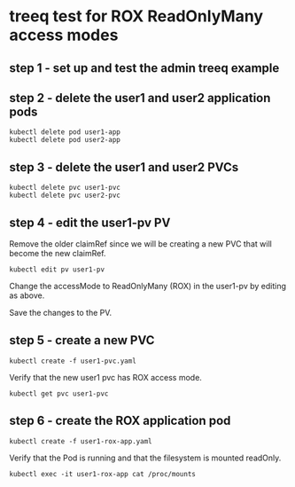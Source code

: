# treeq test for ROX ReadOnlyMany access modes

## step 1 - set up and test the admin treeq example

## step 2 - delete the user1 and user2 application pods

```
kubectl delete pod user1-app
kubectl delete pod user2-app
```

## step 3 - delete the user1 and user2 PVCs

```
kubectl delete pvc user1-pvc
kubectl delete pvc user2-pvc
```

## step 4 - edit the user1-pv PV

Remove the older claimRef since we will be creating a new PVC that
will become the new claimRef.

```
kubectl edit pv user1-pv
```

Change the accessMode to ReadOnlyMany (ROX) in the user1-pv by 
editing as above.

Save the changes to the PV.

## step 5 - create a new PVC

```
kubectl create -f user1-pvc.yaml
```

Verify that the new user1 pvc has ROX access mode.

```
kubectl get pvc user1-pvc
```

## step 6 - create the ROX application pod

```
kubectl create -f user1-rox-app.yaml
```

Verify that the Pod is running and that the filesystem is mounted
readOnly.

```
kubectl exec -it user1-rox-app cat /proc/mounts
```


